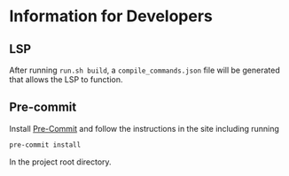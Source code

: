 # Information for Developers

## LSP
After running `run.sh build`, a `compile_commands.json` file will be generated that allows the LSP to function.

## Pre-commit

Install [Pre-Commit](https://pre-commit.com/) and follow the instructions in the site including running

```sh
pre-commit install
```

In the project root directory.
